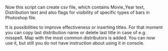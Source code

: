 Now this script can create csv file, which contains Movie_Year text, Distribution text and also flags for visibility of specific types of bars in Photoshop file.

It is possibilities to improve effectiveness or inserting titles. For that moment you can copy last distribution name or delete last title in case of e.g. misspell.
 Map with the most common distributors is added. You can now use it, but still you do not have instruction about using it in console.
